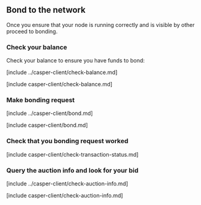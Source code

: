 ## Bond to the network

Once you ensure that your node is running correctly and is visible by other proceed to bonding.

### Check your balance

Check your balance to ensure you have funds to bond:

[include ../casper-client/check-balance.md]

[include casper-client/check-balance.md]

### Make bonding request

[include ../casper-client/bond.md]

[include casper-client/bond.md]

### Check that you bonding request worked

[include casper-client/check-transaction-status.md]

### Query the auction info and look for your bid

[include ../casper-client/check-auction-info.md]

[include casper-client/check-auction-info.md]
